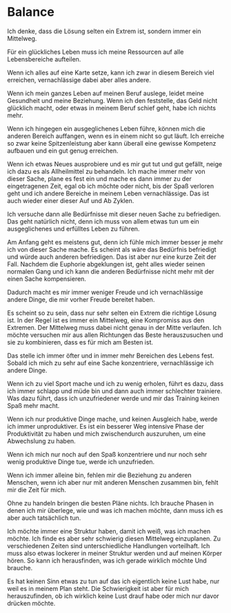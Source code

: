 # Balance

Ich denke, dass die Lösung selten ein Extrem ist, sondern immer ein Mittelweg.

Für ein glückliches Leben muss ich meine Ressourcen auf alle Lebensbereiche aufteilen.

Wenn ich alles auf eine Karte setze, kann ich zwar in diesem Bereich viel erreichen, vernachlässige dabei aber alles andere.

Wenn ich mein ganzes Leben auf meinen Beruf auslege, leidet meine Gesundheit und meine Beziehung. Wenn ich den feststelle, das Geld nicht glücklich macht, oder etwas in meinem Beruf schief geht, habe ich nichts mehr.

Wenn ich hingegen ein ausgeglichenes Leben führe, können mich die anderen Bereich auffangen, wenn es in einem nicht so gut läuft. Ich erreiche so zwar keine Spitzenleistung aber kann überall eine gewisse Kompetenz aufbauen und ein gut genug erreichen.

Wenn ich etwas Neues ausprobiere und es mir gut tut und gut gefällt, neige ich dazu es als Allheilmittel zu behandeln. Ich mache immer mehr von dieser Sache, plane es fest ein und mache es dann immer zu der eingetragenen Zeit, egal ob ich möchte oder nicht, bis der Spaß verloren geht und ich andere Bereiche in meinem Leben vernachlässige. Das ist auch wieder einer dieser Auf und Ab Zyklen.

Ich versuche dann alle Bedürfnisse mit dieser neuen Sache zu befriedigen. Das geht natürlich nicht, denn ich muss von allem etwas tun um ein ausgeglichenes und erfülltes Leben zu führen.

Am Anfang geht es meistens gut, denn ich fühle mich immer besser je mehr ich von dieser Sache mache. Es scheint als wäre das Bedürfnis befriedigt und würde auch anderen befriedigen. Das ist aber nur eine kurze Zeit der Fall. Nachdem die Euphorie abgeklungen ist, geht alles wieder seinen normalen Gang und ich kann die anderen Bedürfnisse nicht mehr mit der einen Sache kompensieren.

Dadurch macht es mir immer weniger Freude und ich vernachlässige andere Dinge, die mir vorher Freude bereitet haben.

Es scheint so zu sein, dass nur sehr selten ein Extrem die richtige Lösung ist. In der Regel ist es immer ein Mittelweg, eine Kompromiss aus den Extremen. Der Mittelweg muss dabei nicht genau in der Mitte verlaufen. Ich möchte versuchen mir aus allen Richtungen das Beste herauszusuchen und sie zu kombinieren, dass es für mich am Besten ist.

Das stelle ich immer öfter und in immer mehr Bereichen des Lebens fest. Sobald ich mich zu sehr auf eine Sache konzentriere, vernachlässige ich andere Dinge.

Wenn ich zu viel Sport mache und ich zu wenig erholen, führt es dazu, dass ich immer schlapp und müde bin und dann auch immer schlechter trainiere. Was dazu führt, dass ich unzufriedener werde und mir das Training keinen Spaß mehr macht.

Wenn ich nur produktive Dinge mache, und keinen Ausgleich habe, werde ich immer unproduktiver. Es ist ein besserer Weg intensive Phase der Produktivität zu haben und mich zwischendurch auszuruhen, um eine Abwechslung zu haben.

Wenn ich mich nur noch auf den Spaß konzentriere und nur noch sehr wenig produktive Dinge tue, werde ich unzufrieden.

Wenn ich immer alleine bin, fehlen mir die Beziehung zu anderen Menschen, wenn ich aber nur mit anderen Menschen zusammen bin, fehlt mir die Zeit für mich.

Ohne zu handeln bringen die besten Pläne nichts. Ich brauche Phasen in denen ich mir überlege, wie und was ich machen möchte, dann muss ich es aber auch tatsächlich tun.

Ich möchte immer eine Struktur haben, damit ich weiß, was ich machen möchte. Ich finde es aber sehr schwierig diesen Mittelweg einzuplanen. Zu verschiedenen Zeiten sind unterschiedliche Handlungen vorteilhaft. Ich muss also etwas lockerer in meiner Struktur werden und auf meinen Körper hören. So kann ich herausfinden, was ich gerade wirklich möchte Und brauche.

Es hat keinen Sinn etwas zu tun auf das ich eigentlich keine Lust habe, nur weil es in meinem Plan steht. Die Schwierigkeit ist aber für mich herauszufinden, ob ich wirklich keine Lust drauf habe oder mich nur davor drücken möchte.
